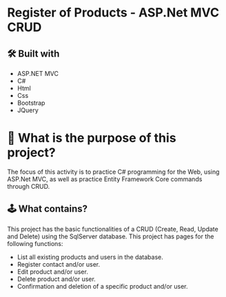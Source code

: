 ﻿# Register of Products - ASP.Net MVC CRUD

## 🛠️ Built with

- ASP.NET MVC
- C#
- Html
- Css
- Bootstrap
- JQuery

# 🤔 What is the purpose of this project?

The focus of this activity is to practice C# programming for the Web, using ASP.Net MVC, as well as practice Entity Framework Core commands through CRUD.

## 🕹️ What contains?

This project has the basic functionalities of a CRUD (Create, Read, Update and Delete) using the SqlServer database.
This project has pages for the following functions:

- List all existing products and users in the database.
- Register contact and/or user.
- Edit product and/or user.
- Delete product and/or user.
- Confirmation and deletion of a specific product and/or user.
